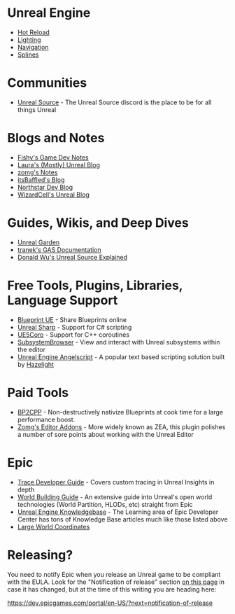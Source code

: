 # Unreal Engine

- [Hot Reload](./unreal/hotreload.md)
- [Lighting](./unreal/lighting.md)
- [Navigation](./unreal/navigation.md)
- [Splines](./unreal/splines.md)

# Communities

- [Unreal Source](https://unrealsource.com/) - The Unreal Source discord is the place to be for all things Unreal

# Blogs and Notes

- [Fishy's Game Dev Notes](https://notes.hzfishy.fr/)
- [Laura's (Mostly) Unreal Blog](https://landelare.github.io/)
- [zomg's Notes](https://zomgmoz.tv/unreal/)
- [itsBaffled's Blog](https://itsbaffled.github.io/)
- [Northstar Dev Blog](https://dev.northstarhana.com/)
- [WizardCell's Unreal Blog](https://wizardcell.com/unreal/)

# Guides, Wikis, and Deep Dives
- [Unreal Garden](https://unreal-garden.com/)
- [tranek's GAS Documentation](https://github.com/tranek/GASDocumentation)
- [Donald Wu's Unreal Source Explained](https://github.com/donaldwuid/unreal_source_explained/tree/master)

# Free Tools, Plugins, Libraries, Language Support
- [Blueprint UE](http://blueprintue.com/) - Share Blueprints online
- [Unreal Sharp](https://www.unrealsharp.com/) - Support for C# scripting
- [UE5Coro](https://github.com/landelare/ue5coro) - Support for C++ coroutines
- [SubsystemBrowser](https://github.com/aquanox/SubsystemBrowserPlugin) - View and interact with Unreal subsystems within the editor
- [Unreal Engine Angelscript](https://angelscript.hazelight.se/) - A popular text based scripting solution built by [Hazelight](https://www.hazelight.se/)

# Paid Tools
- [BP2CPP](https://zeroitlab.com/en/bp2cpp) - Non-destructively nativize Blueprints at cook time for a large performance boost.
- [Zomg's Editor Addons](https://zomgmoz.tv/unreal/Plugins/zomg's-editor-addons) - More widely known as ZEA, this plugin polishes a number of sore points about working with the Unreal Editor

# Epic

- [Trace Developer Guide](https://dev.epicgames.com/documentation/en-us/unreal-engine/developer-guide-to-tracing-in-unreal-engine?application_version=5.4) - Covers custom tracing in Unreal Insights in depth
- [World Building Guide](https://dev.epicgames.com/community/learning/knowledge-base/r6wl/unreal-engine-world-building-guide) - An extensive guide into Unreal's open world technologies (World Partition, HLODs, etc) straight from Epic
- [Unreal Engine Knowledgebase](https://dev.epicgames.com/community/unreal-engine/learning?source=epic_games&types=knowledge_base,knowledge_base) - The Learning area of Epic Developer Center has tons of Knowledge Base articles much like those listed above
- [Large World Coordinates](https://dev.epicgames.com/documentation/en-us/unreal-engine/large-world-coordinates-in-unreal-engine-5?application_version=5.0)

# Releasing?

You need to notify Epic when you release an Unreal game to be compliant with the EULA. Look for the "Notification of release" section [on this page](https://www.unrealengine.com/en-US/release) in case it has changed, but at the time of this writing you are heading here:

https://dev.epicgames.com/portal/en-US/?next=notification-of-release

